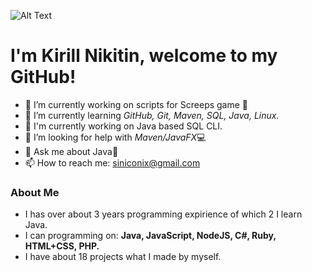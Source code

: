 ![Alt Text](https://vignette4.wikia.nocookie.net/carbotanimations/images/0/02/Nom_nom_nom.gif)
# I'm Kirill Nikitin, welcome to my GitHub!

* 🔭 I’m currently working on scripts for Screeps game 🤖
* 🌱 I’m currently learning *GitHub, Git, Maven, SQL, Java, Linux.*
* 🏢 I'm currently working on Java based SQL CLI.
* 🤔 I’m looking for help with *Maven/JavaFX*💻
* 💬 Ask me about Java🐸
* 📫 How to reach me: siniconix@gmail.com


### About Me
- I has over about 3 years programming expirience of which 2 I learn Java.
- I can programming on: **Java, JavaScript, NodeJS, C#, Ruby, HTML+CSS, PHP.**
- I have about 18 projects what I made by myself.
